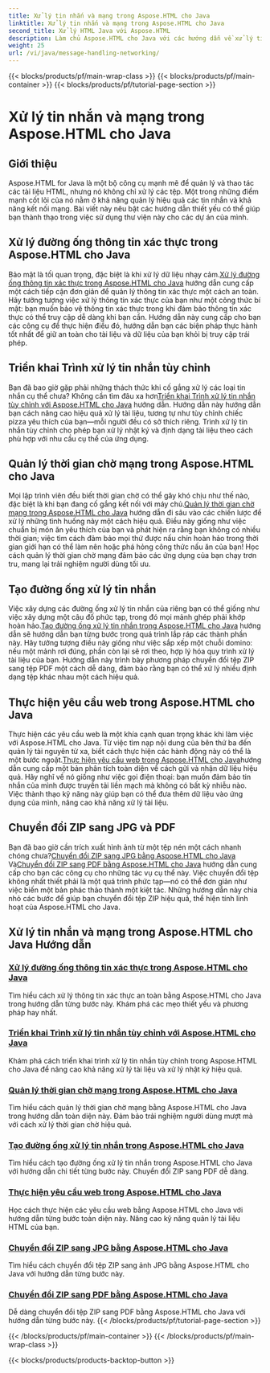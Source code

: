 ```yaml
---
title: Xử lý tin nhắn và mạng trong Aspose.HTML cho Java
linktitle: Xử lý tin nhắn và mạng trong Aspose.HTML cho Java
second_title: Xử lý HTML Java với Aspose.HTML
description: Làm chủ Aspose.HTML cho Java với các hướng dẫn về xử lý tin nhắn, mạng và nhiều hơn nữa. Nâng cao kỹ năng xử lý tài liệu của bạn.
weight: 25
url: /vi/java/message-handling-networking/
---
```


{{< blocks/products/pf/main-wrap-class >}}
{{< blocks/products/pf/main-container >}}
{{< blocks/products/pf/tutorial-page-section >}}

# Xử lý tin nhắn và mạng trong Aspose.HTML cho Java

## Giới thiệu

Aspose.HTML for Java là một bộ công cụ mạnh mẽ để quản lý và thao tác các tài liệu HTML, nhưng nó không chỉ xử lý các tệp. Một trong những điểm mạnh cốt lõi của nó nằm ở khả năng quản lý hiệu quả các tin nhắn và khả năng kết nối mạng. Bài viết này nêu bật các hướng dẫn thiết yếu có thể giúp bạn thành thạo trong việc sử dụng thư viện này cho các dự án của mình.

## Xử lý đường ống thông tin xác thực trong Aspose.HTML cho Java
 Bảo mật là tối quan trọng, đặc biệt là khi xử lý dữ liệu nhạy cảm.[Xử lý đường ống thông tin xác thực trong Aspose.HTML cho Java](./credentials-pipeline/) hướng dẫn cung cấp một cách tiếp cận đơn giản để quản lý thông tin xác thực một cách an toàn. Hãy tưởng tượng việc xử lý thông tin xác thực của bạn như một công thức bí mật: bạn muốn bảo vệ thông tin xác thực trong khi đảm bảo thông tin xác thực có thể truy cập dễ dàng khi bạn cần. Hướng dẫn này cung cấp cho bạn các công cụ để thực hiện điều đó, hướng dẫn bạn các biện pháp thực hành tốt nhất để giữ an toàn cho tài liệu và dữ liệu của bạn khỏi bị truy cập trái phép.

## Triển khai Trình xử lý tin nhắn tùy chỉnh
 Bạn đã bao giờ gặp phải những thách thức khi cố gắng xử lý các loại tin nhắn cụ thể chưa? Không cần tìm đâu xa hơn[Triển khai Trình xử lý tin nhắn tùy chỉnh với Aspose.HTML cho Java](./custom-message-handler/) hướng dẫn. Hướng dẫn này hướng dẫn bạn cách nâng cao hiệu quả xử lý tài liệu, tương tự như tùy chỉnh chiếc pizza yêu thích của bạn—mỗi người đều có sở thích riêng. Trình xử lý tin nhắn tùy chỉnh cho phép bạn xử lý nhật ký và định dạng tài liệu theo cách phù hợp với nhu cầu cụ thể của ứng dụng. 

## Quản lý thời gian chờ mạng trong Aspose.HTML cho Java
 Mọi lập trình viên đều biết thời gian chờ có thể gây khó chịu như thế nào, đặc biệt là khi bạn đang cố gắng kết nối với máy chủ.[Quản lý thời gian chờ mạng trong Aspose.HTML cho Java](./network-timeout/) hướng dẫn đi sâu vào các chiến lược để xử lý những tình huống này một cách hiệu quả. Điều này giống như việc chuẩn bị món ăn yêu thích của bạn và phát hiện ra rằng bạn không có nhiều thời gian; việc tìm cách đảm bảo mọi thứ được nấu chín hoàn hảo trong thời gian giới hạn có thể làm nên hoặc phá hỏng công thức nấu ăn của bạn! Học cách quản lý thời gian chờ mạng đảm bảo các ứng dụng của bạn chạy trơn tru, mang lại trải nghiệm người dùng tối ưu.

## Tạo đường ống xử lý tin nhắn
Việc xây dựng các đường ống xử lý tin nhắn của riêng bạn có thể giống như việc xây dựng một câu đố phức tạp, trong đó mọi mảnh ghép phải khớp hoàn hảo.[Tạo đường ống xử lý tin nhắn trong Aspose.HTML cho Java](./message-handler-pipeline/) hướng dẫn sẽ hướng dẫn bạn từng bước trong quá trình lắp ráp các thành phần này. Hãy tưởng tượng điều này giống như việc sắp xếp một chuỗi domino: nếu một mảnh rơi đúng, phần còn lại sẽ rơi theo, hợp lý hóa quy trình xử lý tài liệu của bạn. Hướng dẫn này trình bày phương pháp chuyển đổi tệp ZIP sang tệp PDF một cách dễ dàng, đảm bảo rằng bạn có thể xử lý nhiều định dạng tệp khác nhau một cách hiệu quả.

## Thực hiện yêu cầu web trong Aspose.HTML cho Java
 Thực hiện các yêu cầu web là một khía cạnh quan trọng khác khi làm việc với Aspose.HTML cho Java. Từ việc tìm nạp nội dung của bên thứ ba đến quản lý tài nguyên từ xa, biết cách thực hiện các hành động này có thể là một bước ngoặt.[Thực hiện yêu cầu web trong Aspose.HTML cho Java](./web-request-execution/)hướng dẫn cung cấp một bản phân tích toàn diện về cách gửi và nhận dữ liệu hiệu quả. Hãy nghĩ về nó giống như việc gọi điện thoại: bạn muốn đảm bảo tin nhắn của mình được truyền tải liền mạch mà không có bất kỳ nhiễu nào. Việc thành thạo kỹ năng này giúp bạn có thể đưa thêm dữ liệu vào ứng dụng của mình, nâng cao khả năng xử lý tài liệu.

## Chuyển đổi ZIP sang JPG và PDF
 Bạn đã bao giờ cần trích xuất hình ảnh từ một tệp nén một cách nhanh chóng chưa?[Chuyển đổi ZIP sang JPG bằng Aspose.HTML cho Java](./zip-to-jpg/) Và[Chuyển đổi ZIP sang PDF bằng Aspose.HTML cho Java](./zip-to-pdf/) hướng dẫn cung cấp cho bạn các công cụ cho những tác vụ cụ thể này. Việc chuyển đổi tệp không nhất thiết phải là một quá trình phức tạp—nó có thể đơn giản như việc biến một bản phác thảo thành một kiệt tác. Những hướng dẫn này chia nhỏ các bước để giúp bạn chuyển đổi tệp ZIP hiệu quả, thể hiện tính linh hoạt của Aspose.HTML cho Java.

## Xử lý tin nhắn và mạng trong Aspose.HTML cho Java Hướng dẫn
### [Xử lý đường ống thông tin xác thực trong Aspose.HTML cho Java](./credentials-pipeline/)
Tìm hiểu cách xử lý thông tin xác thực an toàn bằng Aspose.HTML cho Java trong hướng dẫn từng bước này. Khám phá các mẹo thiết yếu và phương pháp hay nhất.
### [Triển khai Trình xử lý tin nhắn tùy chỉnh với Aspose.HTML cho Java](./custom-message-handler/)
Khám phá cách triển khai trình xử lý tin nhắn tùy chỉnh trong Aspose.HTML cho Java để nâng cao khả năng xử lý tài liệu và xử lý nhật ký hiệu quả.
### [Quản lý thời gian chờ mạng trong Aspose.HTML cho Java](./network-timeout/)
Tìm hiểu cách quản lý thời gian chờ mạng bằng Aspose.HTML cho Java trong hướng dẫn toàn diện này. Đảm bảo trải nghiệm người dùng mượt mà với cách xử lý thời gian chờ hiệu quả.
### [Tạo đường ống xử lý tin nhắn trong Aspose.HTML cho Java](./message-handler-pipeline/)
Tìm hiểu cách tạo đường ống xử lý tin nhắn trong Aspose.HTML cho Java với hướng dẫn chi tiết từng bước này. Chuyển đổi ZIP sang PDF dễ dàng.
### [Thực hiện yêu cầu web trong Aspose.HTML cho Java](./web-request-execution/)
Học cách thực hiện các yêu cầu web bằng Aspose.HTML cho Java với hướng dẫn từng bước toàn diện này. Nâng cao kỹ năng quản lý tài liệu HTML của bạn.
### [Chuyển đổi ZIP sang JPG bằng Aspose.HTML cho Java](./zip-to-jpg/)
Tìm hiểu cách chuyển đổi tệp ZIP sang ảnh JPG bằng Aspose.HTML cho Java với hướng dẫn từng bước này.
### [Chuyển đổi ZIP sang PDF bằng Aspose.HTML cho Java](./zip-to-pdf/)
Dễ dàng chuyển đổi tệp ZIP sang PDF bằng Aspose.HTML cho Java với hướng dẫn từng bước này.
{{< /blocks/products/pf/tutorial-page-section >}}

{{< /blocks/products/pf/main-container >}}
{{< /blocks/products/pf/main-wrap-class >}}

{{< blocks/products/products-backtop-button >}}
